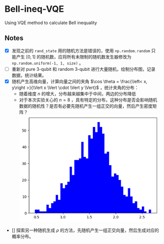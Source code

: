 # Bell-ineq-VQE
Using VQE method to calculate Bell inequality


## Notes

- [x] 发现之前的 `rand_state` 用的随机方法是错误的，使用 `np.random.random` 只能产生 $[0, 1]$ 的随机数，应将所有未限制的随机数发生器修改为 `np.random.uniform(-1, 1, size)` 。
- [ ] 重新对 pure 3-qubit 和 random 3-qubit 进行大量随机，绘制分布图，记录数据，统计结果。
- [x] 随机产生高维向量，计算向量之间的夹角 $\cos \theta = \frac{\left< x, y\right >}{\Vert x \Vert \cdot \Vert y \Vert}$ ，统计夹角的分布：
  - 随着维度 $n$ 的增大，分布越来越集中于中间，两边的分布降低
  - 对于本次实验关心的 $n=8$ ，具有特定的分布，这种分布是否会影响随机数据的随机性？是否有必要先随机产生一组正交的向量，然后产生密度矩阵？
    ![](./figures/angle_dim8.png)
- [] 探索另一种随机生成 $\rho$ 的方法，先随机产生一组正交向量，然后生成对应的概率分布。